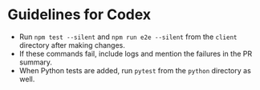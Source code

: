 # Guidelines for Codex

- Run `npm test --silent` and `npm run e2e --silent` from the `client` directory after making changes.
- If these commands fail, include logs and mention the failures in the PR summary.
- When Python tests are added, run `pytest` from the `python` directory as well.
